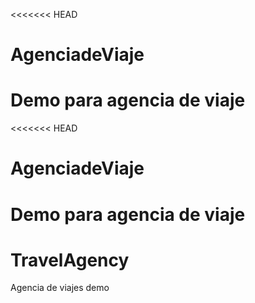 <<<<<<< HEAD
# AgenciadeViaje
Demo para agencia de viaje
=======
<<<<<<< HEAD
# AgenciadeViaje
Demo para agencia de viaje
=======
# TravelAgency
Agencia de viajes demo